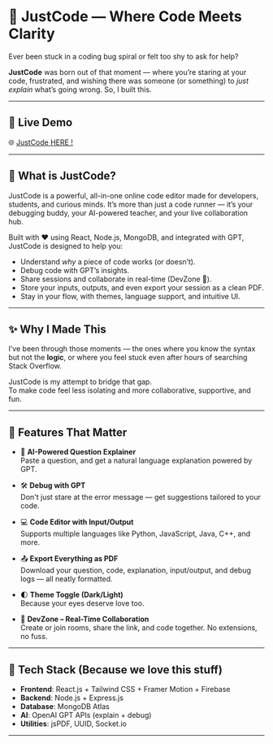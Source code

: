 # 🧠 JustCode — Where Code Meets Clarity

Ever been stuck in a coding bug spiral or felt too shy to ask for help?

**JustCode** was born out of that moment — where you’re staring at your code, frustrated, and wishing there was someone (or something) to *just explain* what’s going wrong. So, I built this.

---

## 🔗 Live Demo  
🌐 [JustCode HERE !](https://just-coding-theta.vercel.app)

---

## 🚀 What is JustCode?

JustCode is a powerful, all-in-one online code editor made for developers, students, and curious minds. It’s more than just a code runner — it’s your debugging buddy, your AI-powered teacher, and your live collaboration hub.

Built with ❤️ using React, Node.js, MongoDB, and integrated with GPT, JustCode is designed to help you:

- Understand *why* a piece of code works (or doesn’t).
- Debug code with GPT’s insights.
- Share sessions and collaborate in real-time (DevZone 💬).
- Store your inputs, outputs, and even export your session as a clean PDF.
- Stay in your flow, with themes, language support, and intuitive UI.

---

## ✨ Why I Made This

I’ve been through those moments — the ones where you know the syntax but not the **logic**, or where you feel stuck even after hours of searching Stack Overflow.

JustCode is my attempt to bridge that gap.  
To make code feel less isolating and more collaborative, supportive, and fun.

---

## 🌟 Features That Matter

- 🧠 **AI-Powered Question Explainer**  
  Paste a question, and get a natural language explanation powered by GPT.

- 🛠️ **Debug with GPT**  
  Don't just stare at the error message — get suggestions tailored to your code.

- 💻 **Code Editor with Input/Output**  
  Supports multiple languages like Python, JavaScript, Java, C++, and more.

- 📤 **Export Everything as PDF**  
  Download your question, code, explanation, input/output, and debug logs — all neatly formatted.

- 🌓 **Theme Toggle (Dark/Light)**  
  Because your eyes deserve love too.

- 🤝 **DevZone – Real-Time Collaboration**  
  Create or join rooms, share the link, and code together. No extensions, no fuss.

---

## 🧪 Tech Stack (Because we love this stuff)

- **Frontend**: React.js + Tailwind CSS + Framer Motion + Firebase
- **Backend**: Node.js + Express.js  
- **Database**: MongoDB Atlas  
- **AI**: OpenAI GPT APIs (explain + debug)  
- **Utilities**: jsPDF, UUID, Socket.io

---
